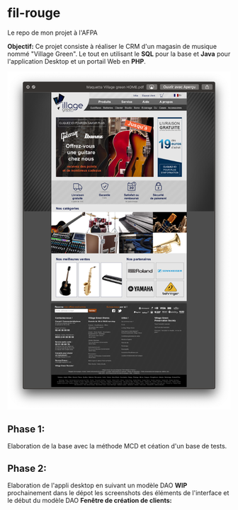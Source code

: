 # fil-rouge
Le repo de mon projet à l'AFPA

__Objectif:__
Ce projet consiste à réaliser le CRM d'un magasin de musique nommé "Village Green".
Le tout en utilisant le __SQL__ pour la base et __Java__ pour l'application Desktop et un portail Web en __PHP__.


 <img src="Capture d’écran 2018-10-25 à 11.00.37.png" />

## Phase 1:
Elaboration de la base avec la méthode MCD et céation d'un base de tests.

## Phase 2:
Elaboration de l'appli desktop en suivant un modèle DAO
__WIP__ prochainement dans le dépot les screenshots des éléments de l'interface et le début du modèle DAO
__Fenêtre de création de clients:__ 
